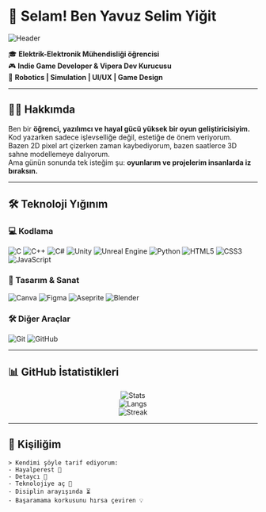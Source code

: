 # 👋 Selam! Ben Yavuz Selim Yiğit  

![Header](https://capsule-render.vercel.app/api?type=waving&color=0:22d3ee,100:22c55e&height=200&section=header&text=Yavuz%20Selim%20Yiğit&fontSize=40&fontColor=ffffff&animation=fadeIn&fontAlignY=35)

🎓 **Elektrik-Elektronik Mühendisliği öğrencisi**  
🎮 **Indie Game Developer & Vipera Dev Kurucusu**  
🚀 **Robotics | Simulation | UI/UX | Game Design**  

---

## 🧑‍🚀 Hakkımda  

Ben bir **öğrenci, yazılımcı ve hayal gücü yüksek bir oyun geliştiricisiyim.**  
Kod yazarken sadece işlevselliğe değil, estetiğe de önem veriyorum.  
Bazen 2D pixel art çizerken zaman kaybediyorum, bazen saatlerce 3D sahne modellemeye dalıyorum.  
Ama günün sonunda tek isteğim şu: **oyunlarım ve projelerim insanlarda iz bıraksın.**  

---

## 🛠️ Teknoloji Yığınım  

### 💻 Kodlama  
![C](https://img.shields.io/badge/C-00599C?style=for-the-badge&logo=c&logoColor=white)
![C++](https://img.shields.io/badge/C++-00599C?style=for-the-badge&logo=cplusplus&logoColor=white)
![C#](https://img.shields.io/badge/C%23-239120?style=for-the-badge&logo=csharp&logoColor=white)
![Unity](https://img.shields.io/badge/Unity-100000?style=for-the-badge&logo=unity&logoColor=white)
![Unreal Engine](https://img.shields.io/badge/Unreal%20Engine-313131?style=for-the-badge&logo=unrealengine&logoColor=white)
![Python](https://img.shields.io/badge/Python-3776AB?style=for-the-badge&logo=python&logoColor=white)
![HTML5](https://img.shields.io/badge/HTML5-E34F26?style=for-the-badge&logo=html5&logoColor=white)
![CSS3](https://img.shields.io/badge/CSS3-1572B6?style=for-the-badge&logo=css3&logoColor=white)
![JavaScript](https://img.shields.io/badge/JavaScript-F7DF1E?style=for-the-badge&logo=javascript&logoColor=black)

### 🎨 Tasarım & Sanat  
![Canva](https://img.shields.io/badge/Canva-00C4CC?style=for-the-badge&logo=canva&logoColor=white)
![Figma](https://img.shields.io/badge/Figma-F24E1E?style=for-the-badge&logo=figma&logoColor=white)
![Aseprite](https://img.shields.io/badge/Aseprite-7D929E?style=for-the-badge&logo=aseprite&logoColor=white)
![Blender](https://img.shields.io/badge/Blender-F5792A?style=for-the-badge&logo=blender&logoColor=white)

### 🛠 Diğer Araçlar  
![Git](https://img.shields.io/badge/Git-F05033?style=for-the-badge&logo=git&logoColor=white)
![GitHub](https://img.shields.io/badge/GitHub-181717?style=for-the-badge&logo=github&logoColor=white)

---

## 📊 GitHub İstatistikleri  

<div align="center">
  
![Stats](https://github-readme-stats.vercel.app/api?username=Yavuz-Selim-Yigit&show_icons=true&theme=radical&hide_border=true)  
![Langs](https://github-readme-stats.vercel.app/api/top-langs/?username=Yavuz-Selim-Yigit&layout=compact&theme=radical&hide_border=true)  
![Streak](https://github-readme-streak-stats.herokuapp.com/?user=Yavuz-Selim-Yigit&theme=radical&hide_border=true)  

</div>

---

## 🐍 Kişiliğim  

```text
> Kendimi şöyle tarif ediyorum:
- Hayalperest 🌌
- Detaycı 🎨
- Teknolojiye aç 🚀
- Disiplin arayışında ⏳
- Başaramama korkusunu hırsa çeviren 💡
